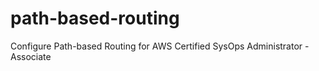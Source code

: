# path-based-routing
Configure Path-based Routing for AWS Certified SysOps Administrator - Associate
